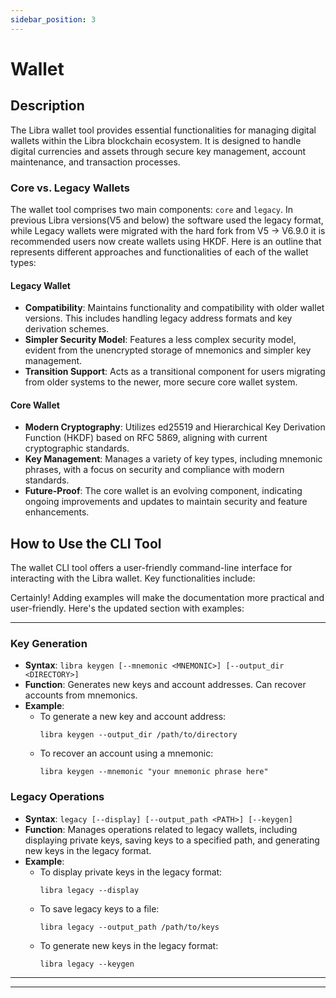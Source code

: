 ```yaml
---
sidebar_position: 3
---
```


# Wallet 

## Description
The Libra wallet tool provides essential functionalities for managing digital wallets within the Libra blockchain ecosystem. It is designed to handle digital currencies and assets through secure key management, account maintenance, and transaction processes.

### Core vs. Legacy Wallets
The wallet tool comprises two main components: `core` and `legacy`. In previous Libra versions(V5 and below) the software used the legacy format, while Legacy wallets were migrated with the hard fork from V5 -> V6.9.0 it is recommended users now create wallets using HKDF. Here is an outline that represents different approaches and functionalities of each of the wallet types:

#### Legacy Wallet
- **Compatibility**: Maintains functionality and compatibility with older wallet versions. This includes handling legacy address formats and key derivation schemes.
- **Simpler Security Model**: Features a less complex security model, evident from the unencrypted storage of mnemonics and simpler key management.
- **Transition Support**: Acts as a transitional component for users migrating from older systems to the newer, more secure core wallet system.

#### Core Wallet
- **Modern Cryptography**: Utilizes ed25519 and Hierarchical Key Derivation Function (HKDF) based on RFC 5869, aligning with current cryptographic standards.
- **Key Management**: Manages a variety of key types, including mnemonic phrases, with a focus on security and compliance with modern standards.
- **Future-Proof**: The core wallet is an evolving component, indicating ongoing improvements and updates to maintain security and feature enhancements.

## How to Use the CLI Tool
The wallet CLI tool offers a user-friendly command-line interface for interacting with the Libra wallet. Key functionalities include:

Certainly! Adding examples will make the documentation more practical and user-friendly. Here's the updated section with examples:

---

### Key Generation
- **Syntax**: `libra keygen [--mnemonic <MNEMONIC>] [--output_dir <DIRECTORY>]`
- **Function**: Generates new keys and account addresses. Can recover accounts from mnemonics.
- **Example**:
  - To generate a new key and account address:
    ```
    libra keygen --output_dir /path/to/directory
    ```
  - To recover an account using a mnemonic:
    ```
    libra keygen --mnemonic "your mnemonic phrase here"
    ```

### Legacy Operations
- **Syntax**: `legacy [--display] [--output_path <PATH>] [--keygen]`
- **Function**: Manages operations related to legacy wallets, including displaying private keys, saving keys to a specified path, and generating new keys in the legacy format.
- **Example**:
  - To display private keys in the legacy format:
    ```
    libra legacy --display
    ```
  - To save legacy keys to a file:
    ```
    libra legacy --output_path /path/to/keys
    ```
  - To generate new keys in the legacy format:
    ```
    libra legacy --keygen
    ```

---



---
